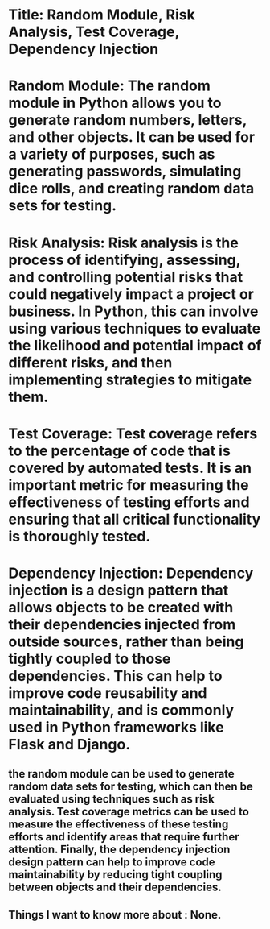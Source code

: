 # Title: Random Module, Risk Analysis, Test Coverage, Dependency Injection


# Random Module: The random module in Python allows you to generate random numbers, letters, and other objects. It can be used for a variety of purposes, such as generating passwords, simulating dice rolls, and creating random data sets for testing.

# Risk Analysis: Risk analysis is the process of identifying, assessing, and controlling potential risks that could negatively impact a project or business. In Python, this can involve using various techniques to evaluate the likelihood and potential impact of different risks, and then implementing strategies to mitigate them.

# Test Coverage: Test coverage refers to the percentage of code that is covered by automated tests. It is an important metric for measuring the effectiveness of testing efforts and ensuring that all critical functionality is thoroughly tested.

# Dependency Injection: Dependency injection is a design pattern that allows objects to be created with their dependencies injected from outside sources, rather than being tightly coupled to those dependencies. This can help to improve code reusability and maintainability, and is commonly used in Python frameworks like Flask and Django.


##  the random module can be used to generate random data sets for testing, which can then be evaluated using techniques such as risk analysis. Test coverage metrics can be used to measure the effectiveness of these testing efforts and identify areas that require further attention. Finally, the dependency injection design pattern can help to improve code maintainability by reducing tight coupling between objects and their dependencies.

## Things I want to know more about : None.
